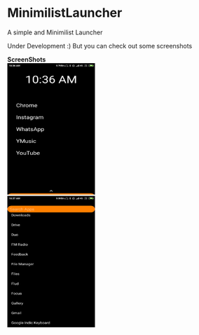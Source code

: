 # MinimilistLauncher
A simple and Minimilist Launcher<br>

Under Development :) But you can check out some screenshots <br>

**ScreenShots**<br>
<img src=ScreenShots/1.png width="200" height="300"><br>
<img src=ScreenShots/2.png width="200" height="300"><br>

